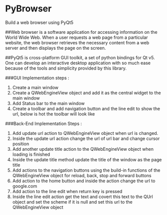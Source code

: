 # PyBrowser

Build a web browser using PyQt5

##Web browser 
is a software application for accessing information on the World Wide Web. When a user requests a web page from a particular website, the web browser retrieves the necessary content from a web server and then displays the page on the screen.

##PyQt5 
is cross-platform GUI toolkit, a set of python bindings for Qt v5. One can develop an interactive desktop application with so much ease because of the tools and simplicity provided by this library.

###GUI Implementation steps :
1. Create a main window
2. Create a QWebEngineView object and add it as the central widget to the main window
3. Add Status bar to the main window
4. Create a toolbar and add navigation button and the line edit to show the url, below is hot the toolbar will look like


###Back-End Implementation Steps :
1. Add update url action to QWebEngineView object when url is changed.
2. Inside the update url action change the url of url bar and change cursor position
3. Add another update title action to the QWebEngineView object when loading is finished
4. Inside the update title method update the title of the window as the page title
5. Add actions to the navigation buttons using the build-in functions of the QWebEngineView object for reload, back, stop and forward buttons
6. Add action to the home button and inside the action change the url to google.com
7. Add action to the line edit when return key is pressed
8. Inside the line edit action get the text and covert this text to the QUrl object and set the scheme if it is null and set this url to the QWebEngineView object
